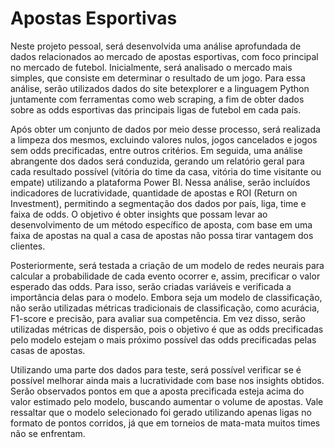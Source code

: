 # Apostas Esportivas
Neste projeto pessoal, será desenvolvida uma análise aprofundada de dados relacionados ao mercado de apostas esportivas, com foco principal no mercado de futebol. Inicialmente, será analisado o mercado mais simples, que consiste em determinar o resultado de um jogo. Para essa análise, serão utilizados dados do site betexplorer e a linguagem Python juntamente com ferramentas como web scraping, a fim de obter dados sobre as odds esportivas das principais ligas de futebol em cada país.

Após obter um conjunto de dados por meio desse processo, será realizada a limpeza dos mesmos, excluindo valores nulos, jogos cancelados e jogos sem odds precificadas, entre outros critérios. Em seguida, uma análise abrangente dos dados será conduzida, gerando um relatório geral para cada resultado possível (vitória do time da casa, vitória do time visitante ou empate) utilizando a plataforma Power BI. Nessa análise, serão incluídos indicadores de lucratividade, quantidade de apostas e ROI (Return on Investment), permitindo a segmentação dos dados por país, liga, time e faixa de odds. O objetivo é obter insights que possam levar ao desenvolvimento de um método específico de aposta, com base em uma faixa de apostas na qual a casa de apostas não possa tirar vantagem dos clientes.

Posteriormente, será testada a criação de um modelo de redes neurais para calcular a probabilidade de cada evento ocorrer e, assim, precificar o valor esperado das odds. Para isso, serão criadas variáveis e verificada a importância delas para o modelo. Embora seja um modelo de classificação, não serão utilizadas métricas tradicionais de classificação, como acurácia, F1-score e precisão, para avaliar sua competência. Em vez disso, serão utilizadas métricas de dispersão, pois o objetivo é que as odds precificadas pelo modelo estejam o mais próximo possível das odds precificadas pelas casas de apostas.

Utilizando uma parte dos dados para teste, será possível verificar se é possível melhorar ainda mais a lucratividade com base nos insights obtidos. Serão observados pontos em que a aposta precificada esteja acima do valor estimado pelo modelo, buscando aumentar o volume de apostas. Vale ressaltar que o modelo selecionado foi gerado utilizando apenas ligas no formato de pontos corridos, já que em torneios de mata-mata muitos times não se enfrentam.
